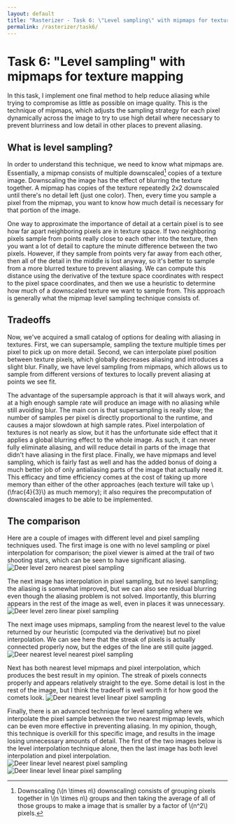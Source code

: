 ```yaml
---
layout: default
title: "Rasterizer - Task 6: \"Level sampling\" with mipmaps for texture mapping"
permalink: /rasterizer/task6/
---
```


# Task 6: "Level sampling" with mipmaps for texture mapping
In this task, I implement one final method to help reduce aliasing while trying to compromise as little as possible on image quality.
This is the technique of mipmaps, which adjusts the sampling strategy for each pixel dynamically across the image to try to use high detail where necessary to prevent blurriness and low detail in other places to prevent aliasing.
## What is level sampling?
In order to understand this technique, we need to know what mipmaps are.
Essentially, a mipmap consists of multiple downscaled[^1] copies of a texture image.
Downscaling the image has the effect of blurring the texture together.
A mipmap has copies of the texture repeatedly 2x2 downscaled until there's no detail left (just one color).
Then, every time you sample a pixel from the mipmap, you want to know how much detail is necessary for that portion of the image.

One way to approximate the importance of detail at a certain pixel is to see how far apart neighboring pixels are in texture space.
If two neighboring pixels sample from points really close to each other into the texture, then you want a lot of detail to capture the minute difference between the two pixels.
However, if they sample from points very far away from each other, then all of the detail in the middle is lost anyway, so it's better to sample from a more blurred texture to prevent aliasing.
We can compute this distance using the derivative of the texture space coordinates with respect to the pixel space coordinates, and then we use a heuristic to determine how much of a downscaled texture we want to sample from.
This approach is generally what the mipmap level sampling technique consists of.

## Tradeoffs
Now, we've acquired a small catalog of options for dealing with aliasing in textures.
First, we can supersample, sampling the texture multiple times per pixel to pick up on more detail.
Second, we can interpolate pixel position between texture pixels, which globally decreases aliasing and introduces a slight blur.
Finally, we have level sampling from mipmaps, which allows us to sample from different versions of textures to locally prevent aliasing at points we see fit.

The advantage of the supersample approach is that it will always work, and at a high enough sample rate will produce an image with no aliasing while still avoiding blur.
The main con is that supersampling is really slow; the number of samples per pixel is directly proportional to the runtime, and causes a major slowdown at high sample rates.
Pixel interpolation of textures is not nearly as slow, but it has the unfortunate side effect that it applies a global blurring effect to the whole image.
As such, it can never fully eliminate aliasing, and will reduce detail in parts of the image that didn't have aliasing in the first place.
Finally, we have mipmaps and level sampling, which is fairly fast as well and has the added bonus of doing a much better job of only antialiasing parts of the image that actually need it. 
This efficacy and time efficiency comes at the cost of taking up more memory than either of the other approaches (each texture will take up \\(\frac{4}{3}\\) as much memory); it also requires the precomputation of downscaled images to be able to be implemented.

## The comparison
Here are a couple of images with different level and pixel sampling techniques used.
The first image is one with no level sampling or pixel interpolation for comparison; the pixel viewer is aimed at the trail of two shooting stars, which can be seen to have significant aliasing.
![Deer level zero nearest pixel sampling](/hw-webpages-sp24-spegeerino/docs/assets/hw1images/task6-deer-0N)

The next image has interpolation in pixel sampling, but no level sampling; the aliasing is somewhat improved, but we can also see residual blurring even though the aliasing problem is not solved. 
Importantly, this blurring appears in the rest of the image as well, even in places it was unnecessary.
![Deer level zero linear pixel sampling](/hw-webpages-sp24-spegeerino/docs/assets/hw1images/task6-deer-0L)

The next image uses mipmaps, sampling from the nearest level to the value returned by our heuristic (computed via the derivative) but no pixel interpolation.
We can see here that the streak of pixels is actually connected properly now, but the edges of the line are still quite jagged. 
![Deer nearest level nearest pixel sampling](/hw-webpages-sp24-spegeerino/docs/assets/hw1images/task6-deer-NN)

Next has both nearest level mipmaps and pixel interpolation, which produces the best result in my opinion.
The streak of pixels connects properly and appears relatively straight to the eye.
Some detail is lost in the rest of the image, but I think the tradeoff is well worth it for how good the comets look.
![Deer nearest level linear pixel sampling](/hw-webpages-sp24-spegeerino/docs/assets/hw1images/task6-deer-NL)

Finally, there is an advanced technique for level sampling where we interpolate the pixel sample between the two nearest mipmap levels, which can be even more effective in preventing aliasing.
In my opinion, though, this technique is overkill for this specific image, and results in the image losing unnecessary amounts of detail.
The first of the two images below is the level interpolation technique alone, then the last image has both level interpolation and pixel interpolation.
![Deer linear level nearest pixel sampling](/hw-webpages-sp24-spegeerino/docs/assets/hw1images/task6-deer-LN)
![Deer linear level linear pixel sampling](/hw-webpages-sp24-spegeerino/docs/assets/hw1images/task6-deer-LL)

[^1]: Downscaling (\\(n \times n\\) downscaling) consists of grouping pixels together in \\(n \times n\\) groups and then taking the average of all of those groups to make a image that is smaller by a factor of \\(n^2\\) pixels.

 
